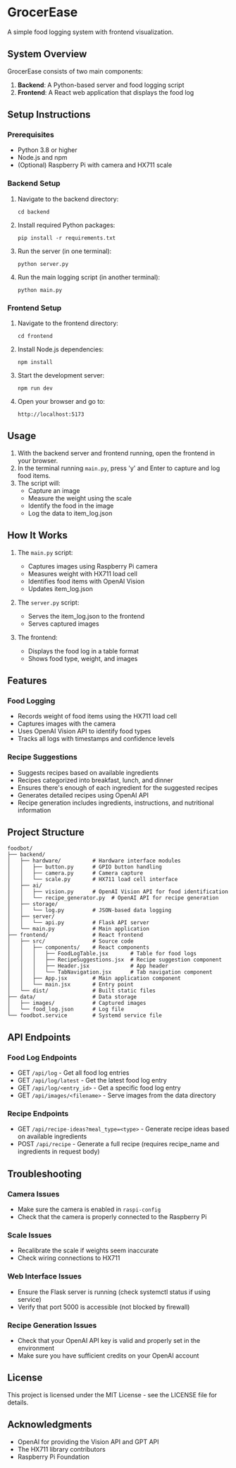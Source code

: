 # GrocerEase

A simple food logging system with frontend visualization.

## System Overview

GrocerEase consists of two main components:

1. **Backend**: A Python-based server and food logging script
2. **Frontend**: A React web application that displays the food log

## Setup Instructions

### Prerequisites

- Python 3.8 or higher
- Node.js and npm
- (Optional) Raspberry Pi with camera and HX711 scale

### Backend Setup

1. Navigate to the backend directory:
   ```
   cd backend
   ```

2. Install required Python packages:
   ```
   pip install -r requirements.txt
   ```

3. Run the server (in one terminal):
   ```
   python server.py
   ```

4. Run the main logging script (in another terminal):
   ```
   python main.py
   ```

### Frontend Setup

1. Navigate to the frontend directory:
   ```
   cd frontend
   ```

2. Install Node.js dependencies:
   ```
   npm install
   ```

3. Start the development server:
   ```
   npm run dev
   ```

4. Open your browser and go to:
   ```
   http://localhost:5173
   ```

## Usage

1. With the backend server and frontend running, open the frontend in your browser.
2. In the terminal running `main.py`, press 'y' and Enter to capture and log food items.
3. The script will:
   - Capture an image
   - Measure the weight using the scale
   - Identify the food in the image
   - Log the data to item_log.json

## How It Works

1. The `main.py` script:
   - Captures images using Raspberry Pi camera
   - Measures weight with HX711 load cell
   - Identifies food items with OpenAI Vision
   - Updates item_log.json

2. The `server.py` script:
   - Serves the item_log.json to the frontend
   - Serves captured images

3. The frontend:
   - Displays the food log in a table format
   - Shows food type, weight, and images

## Features

### Food Logging
- Records weight of food items using the HX711 load cell
- Captures images with the camera
- Uses OpenAI Vision API to identify food types
- Tracks all logs with timestamps and confidence levels

### Recipe Suggestions
- Suggests recipes based on available ingredients
- Recipes categorized into breakfast, lunch, and dinner
- Ensures there's enough of each ingredient for the suggested recipes
- Generates detailed recipes using OpenAI API
- Recipe generation includes ingredients, instructions, and nutritional information

## Project Structure

```
foodbot/
├── backend/
│   ├── hardware/          # Hardware interface modules
│   │   ├── button.py      # GPIO button handling
│   │   ├── camera.py      # Camera capture
│   │   └── scale.py       # HX711 load cell interface
│   ├── ai/
│   │   ├── vision.py      # OpenAI Vision API for food identification
│   │   └── recipe_generator.py  # OpenAI API for recipe generation
│   ├── storage/
│   │   └── log.py         # JSON-based data logging
│   ├── server/
│   │   └── api.py         # Flask API server
│   └── main.py            # Main application
├── frontend/              # React frontend
│   ├── src/               # Source code
│   │   ├── components/    # React components
│   │   │   ├── FoodLogTable.jsx       # Table for food logs
│   │   │   ├── RecipeSuggestions.jsx  # Recipe suggestion component
│   │   │   ├── Header.jsx             # App header
│   │   │   └── TabNavigation.jsx      # Tab navigation component
│   │   ├── App.jsx        # Main application component
│   │   └── main.jsx       # Entry point
│   └── dist/              # Built static files
├── data/                  # Data storage
│   ├── images/            # Captured images
│   └── food_log.json      # Log file
└── foodbot.service        # Systemd service file
```

## API Endpoints

### Food Log Endpoints
- GET `/api/log` - Get all food log entries
- GET `/api/log/latest` - Get the latest food log entry
- GET `/api/log/<entry_id>` - Get a specific food log entry
- GET `/api/images/<filename>` - Serve images from the data directory

### Recipe Endpoints
- GET `/api/recipe-ideas?meal_type=<type>` - Generate recipe ideas based on available ingredients
- POST `/api/recipe` - Generate a full recipe (requires recipe_name and ingredients in request body)

## Troubleshooting

### Camera Issues
- Make sure the camera is enabled in `raspi-config`
- Check that the camera is properly connected to the Raspberry Pi

### Scale Issues
- Recalibrate the scale if weights seem inaccurate
- Check wiring connections to HX711

### Web Interface Issues
- Ensure the Flask server is running (check systemctl status if using service)
- Verify that port 5000 is accessible (not blocked by firewall)

### Recipe Generation Issues
- Check that your OpenAI API key is valid and properly set in the environment
- Make sure you have sufficient credits on your OpenAI account

## License

This project is licensed under the MIT License - see the LICENSE file for details.

## Acknowledgments

- OpenAI for providing the Vision API and GPT API
- The HX711 library contributors
- Raspberry Pi Foundation 